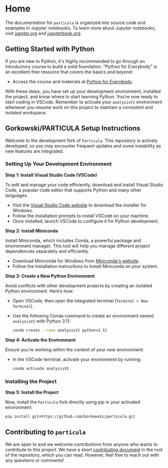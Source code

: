 # Home

The documentation for `particula` is organized into source code and examples in Jupyter notebooks.
To learn more about Jupyter notebooks, visit [jupyter.org](https://jupyter.org/) and [jupyterbook.org](https://jupyterbook.org/).


## Getting Started with Python

If you are new to Python, it's highly recommended to go through an introductory course to build a solid foundation. "Python for Everybody" is an excellent free resource that covers the basics and beyond:
- Access the course and materials at [Python for Everybody](https://www.py4e.com/).

With these steps, you have set up your development environment, installed the project, and know where to start learning Python. You’re now ready to start coding in VSCode. Remember to activate your `analysisV1` environment whenever you resume work on this project to maintain a consistent and isolated workspace.


## Gorkowski/PARTICULA Setup Instructions

Welcome to the development fork of `Particula`. This repository is actively developed, so you may encounter frequent updates and some instability as new features are integrated.

### Setting Up Your Development Environment

**Step 1: Install Visual Studio Code (VSCode)**

To edit and manage your code efficiently, download and install Visual Studio Code, a popular code editor that supports Python and many other languages.
- Visit the [Visual Studio Code website](https://code.visualstudio.com/) to download the installer for Windows.
- Follow the installation prompts to install VSCode on your machine.
- Once installed, launch VSCode to configure it for Python development.

**Step 2: Install Miniconda**  

Install Miniconda, which includes Conda, a powerful package and environment manager. This tool will help you manage different project dependencies separately and efficiently.
- Download Miniconda for Windows from [Miniconda's website](https://docs.conda.io/en/latest/miniconda.html).
- Follow the installation instructions to install Miniconda on your system.

**Step 3: Create a New Python Environment**  

Avoid conflicts with other development projects by creating an isolated Python environment. Here’s how:
- Open VSCode, then open the integrated terminal (`Terminal > New Terminal`).
- Use the following Conda command to create an environment named `analysisV1` with Python 3.11:

  ```bash
  conda create --name analysisV1 python=3.11
  ```

**Step 4: Activate the Environment**  

Ensure you’re working within the context of your new environment:
- In the VSCode terminal, activate your environment by running:

  ```bash
  conda activate analysisV1
  ```

### Installing the Project

**Step 5: Install the Project**

Now, install the `Particula` fork directly using pip in your activated environment:
```bash
pip install git+https://github.com/Gorkowski/particula.git
```


<!-- ## Installing `particula`

You can install `particula` from PyPI using the following command:

```bash
python -m pip install particula
```

Or from conda-forge using the following command:

```bash
conda install -c conda-forge particula
```

Alternative, you could fork the repository (or copy it locally) and install it using the following command:

```bash
git clone https://github.com/uncscode/particula.git
cd particula
python -m pip install particula
``` -->

## Contributing to `particula`

We are open to and we welcome contributions from anyone who wants to contribute to this project.
We have a short [contributing document](contribute) in the root of the repository, which you can read.
However, feel free to reach out with any questions or comments!